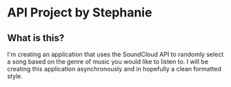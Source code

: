 # API Project by Stephanie

## What is this?
I'm creating an application that uses the SoundCloud API to randomly select a song based on the genre of music you would like to listen to. I will be creating this application asynchronously and in hopefully a clean formatted style.
